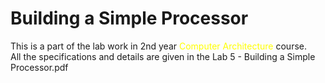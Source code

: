 # Building a Simple Processor

This is a part of the lab work in 2nd year <span style="color:yellow">Computer Architecture</span> course. <br>
All the specifications and details are given in the Lab 5 - Building a Simple Processor.pdf<br>
